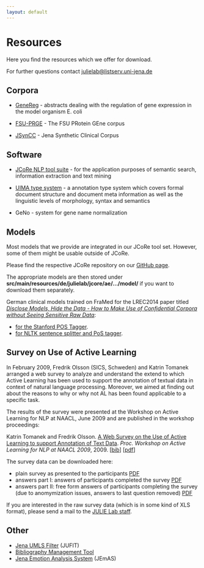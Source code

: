 ```yaml
---
layout: default
---
```


# Resources

Here you find the resources which we offer for download.

For further questions contact [julielab@listserv.uni-jena.de](mailto:julielab@listserv.uni-jena.de)

## Corpora

* [GeneReg](GeneReg.html) - abstracts dealing with the regulation of gene expression in the model organism E. coli

* [FSU-PRGE](FSU_PRGE.html) - The FSU PRotein GEne corpus

* [JSynCC](https://github.com/julielab/jsyncc) - Jena Synthetic Clinical Corpus 

## Software

* [JCoRe NLP tool suite](JCoRe.html) - for the application purposes of semantic search, information extraction and text mining

* [UIMA type system](https://github.com/JULIELab/jcore-projects) - a annotation type system which covers formal document structure and document meta information as well as the linguistic levels of morphology, syntax and semantics

* GeNo - system for gene name normalization

## Models

Most models that we provide are integrated in our JCoRe tool set. However, some of them might be usable outside of JCoRe.

Please find the respective JCoRe repository on our [GitHub page](https://github.com/JULIELab/jcore-projects).

The appropriate models are then stored under **src/main/resources/de/julielab/jcore/ae/.../model/** if you want to download them separately.

German clinical models trained on FraMed for the LREC2014 paper titled [*Disclose Models, Hide the Data - How to Make Use of Confidential Corpora without Seeing Sensitive Raw Data*](http://www.lrec-conf.org/proceedings/lrec2014/pdf/936_Paper.pdf):
* [for the Stanford POS Tagger](/downloads/resources/framed_stanford_pos.model).
* [for NLTK sentence splitter and PoS tagger](/downloads/resources/NLTK-Sentence-Pos-Models.zip).

## Survey on Use of Active Learning

In February 2009, Fredrik Olsson (SICS, Schweden) and Katrin Tomanek arranged a web survey to analyze and understand the extend to which Active Learning has been used to support the annotation of textual data in context of natural language processing. Moreover, we aimed at finding out about the reasons to why or why not AL has been found applicable to a specific task.

The results of the survey were presented at the Workshop on Active Learning for NLP at NAACL, June 2009 and are published in the workshop proceedings:

Katrin Tomanek and Fredrik Olsson. <u>A Web Survey on the Use of Active Learning to support Annotation of Text Data</u>. *Proc. Workshop on Active Learning for NLP at NAACL 2009*, 2009. [[bib](http://aclweb.org/anthology-new/W/W09/W09-1906.bib)] [[pdf](http://aclweb.org/anthology-new/W/W09/W09-1906.pdf)]

The survey data can be downloaded here:
* plain survey as presented to the participants [PDF](/downloads/resources/survey_plain.pdf)
* answers part I: answers of participants completed the survey [PDF](/downloads/resources/survey_report_answers1.pdf)
* answers part II: free form answers of participants completing the survey (due to anomymization issues, answers to last question removed) [PDF](/downloads/resources/survey_report_answers2_anonymous.pdf)

If you are interested in the raw survey data (which is in some kind of XLS format), please send a mail to the [JULIE Lab staff](mailto:julielab@listserv.uni-jena.de).

## Other

* [Jena UMLS Filter](https://github.com/JULIELab/jufit) (JUFIT)
* [Bibliography Management Tool](https://github.com/JULIELab/bibliographie)
* [Jena Emotion Analysis System](https://github.com/JULIELab/JEmAS) (JEmAS)
